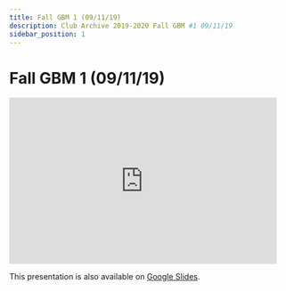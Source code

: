 ```yaml
---
title: Fall GBM 1 (09/11/19)
description: Club Archive 2019-2020 Fall GBM #1 09/11/19
sidebar_position: 1
---
```


# Fall GBM 1 (09/11/19)

<iframe src="https://docs.google.com/presentation/d/e/2PACX-1vS1AnXrC0myt8_Uoylxjzeii95pnfh-cc2QKf_q9xqC5bYC6w6tvns6e-42Bw44mOBUiL6GEm852Pcy/embed?start=false&loop=false&delayms=3000" frameborder="0" width="480" height="299" allowfullscreen="true" mozallowfullscreen="true" webkitallowfullscreen="true"></iframe>

This presentation is also available on [Google Slides](https://docs.google.com/presentation/d/1ncqtyzmEkxMV9SFqOlQoSAZP_AZKRBmIeV4GRlDCbvQ/edit?usp=sharing).

